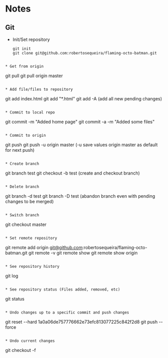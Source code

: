 # Notes

## Git

* Init/Set repository
  ```
  git init
  git clone git@github.com:robertosequeira/flaming-octo-batman.git
 ```

* Get from origin
```
  git pull
  git pull origin master
```

* Add file/files to repository
```
  git add index.html
  git add "*.html"
  git add -A (add all new pending changes)
```

* Commit to local repo
```
  git commit -m "Added home page"
  git commit -a -m "Added some files" 
```

* Commit to origin
```
  git push
  git push -u origin master (-u save values origin master as default for next push)
```

* Create branch
```
  git branch test
  git checkout -b test (create and checkout branch)
```

* Delete branch
```
  git branch -d test
  git branch -D test (abandon branch even with pending changes to be merged)
```

* Switch branch
```
  git checkout master
```

* Set remote repository
```
  git remote add origin git@github.com:robertosequeira/flaming-octo-batman.git
  git remote -v
  git remote show
  git remote show origin
```

* See repository history
```
  git log
```

* See repository status (Files added, removed, etc) 
```
  git status
```

* Undo changes up to a specific commit and push changes
```
  git reset --hard 1a0a06de757776662e73efc813077225c842f2d8
  git push --force
```

* Undo current changes
```
  git checkout -f
```
